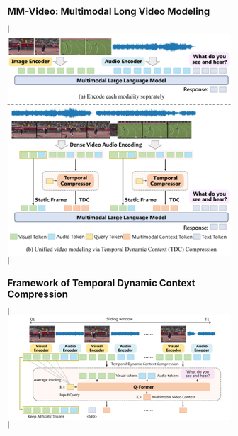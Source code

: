 ## MM-Video: Multimodal Long Video Modeling

| ![MM-Video](./images/teaser.png) |

## Framework of Temporal Dynamic Context Compression

| ![TDC](./images/framework.png) |